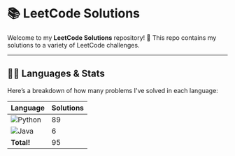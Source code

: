 # 📚 LeetCode Solutions

Welcome to my **LeetCode Solutions** repository! 🚀 This repo contains my solutions to a variety of LeetCode challenges.

---

## 🧑‍💻 Languages & Stats

Here’s a breakdown of how many problems I've solved in each language:

| Language      | Solutions |
| ------------- | ----------|
| ![Python](https://img.shields.io/badge/-Python-3776AB?style=flat&logo=python&logoColor=white) | 89 |
| ![Java](https://img.shields.io/badge/-Java-007396?style=flat&logo=java&logoColor=white) | 6 |
| **Total!** | 95 |





